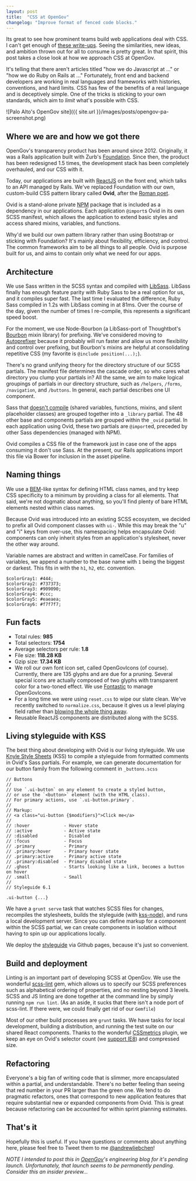 ```yaml
---
layout: post
title:  "CSS at OpenGov"
changelog: "Improve format of fenced code blocks."
---
```


Its great to see how prominent teams build web applications deal with CSS.
I can't get enough of [these write-ups](http://css-tricks.com/css/).
Seeing the similarities, new ideas, and ambition thrown out for all to consume is pretty great.
In that spirit, this post takes a close look at how we approach CSS at OpenGov.


It's telling that there aren't articles titled "how we do Javascript at ..." or "how we do Ruby on Rails at ..."
Fortunately, front end and backend developers are working in real languages and frameworks with histories, conventions, and hard limits.
CSS has few of the benefits of a real language and is deceptively simple.
One of the tricks is sticking to your own standards, which aim to *limit* what's possible with CSS.

![Palo Alto's OpenGov site]({{ site.url }}/images/posts/opengov-pa-screenshot.png)

## Where we are and how we got there

OpenGov's transparency product has been around since 2012.
Originally, it was a Rails application built with Zurb's [Foundation](http://foundation.zurb.com/).
Since then, the product has been redesigned 1.5 times, the development stack has been completely overhauled, and our CSS with it.

Today, our applications are built with [ReactJS](http://facebook.github.io/react/) on the front end, which talks to an API managed by Rails.
We've replaced Foundation with our own, custom-build CSS pattern library called **Ovid**, after the [Roman poet](http://en.wikipedia.org/wiki/Ovid).

Ovid is a stand-alone private [NPM](https://www.npmjs.com/) package that is included as a dependency in our applications.
Each application `@import`s Ovid in its own SCSS manifest, which allows the application to extend basic styles and access shared mixins, variables, and functions.

Why'd we build our own pattern library rather than using Bootstrap or sticking with Foundation?
It's mainly about flexibility, efficiency, and control. The common frameworks aim to be all things to all people.
Ovid is purpose built for us, and aims to contain only what we need for our apps.

## Architecture

We use Sass written in the SCSS syntax and compiled with [LibSass](http://libsass.org/).
LibSass finally has enough feature parity with Ruby Sass to be a real option for us, and it compiles super fast.
The last time I evaluated the difference, Ruby Sass compiled in 1.2s with LibSass coming in at 81ms.
Over the course of the day, given the number of times I re-compile, this represents a significant speed boost.

For the moment, we use Node-Bourbon (a LibSass-port of Thoughtbot's [Bourbon](http://bourbon.io/) mixin library) for prefixing.
We've considered moving to [Autoprefixer](https://github.com/postcss/autoprefixer) because it probably will run faster and allow us more flexibility and control over prefixing, but Bourbon's mixins are helpful at consolidating repetitive CSS (my favorite is `@include position(...);`).

There's no grand unifying theory for the directory structure of our SCSS partials.
The manifest file determines the cascade order, so who cares what directory you clump your partials in?
All the same, we aim to make logical groupings of partials in our directory structure, such as `/helpers`, `/forms`, `/navigation`, and `/buttons`.
In general, each partial describes one UI component.

Sass that [doesn't compile](http://robots.thoughtbot.com/separate-rendering-sass-from-non-rendering-sass) (shared variables, functions, mixins, and silent placeholder classes) are grouped together into a `_library` partial.
The 48 other base and components partials are grouped within the `_ovid` partial. In each application using Ovid, these two partials are `@import`ed, preceded by other Sass dependencies (managed with NPM).

Ovid compiles a CSS file of the framework just in case one of the apps consuming it don't use Sass. At the present, our Rails applications import this file via Bower for inclusion in the asset pipeline.

## Naming things

We use a [BEM](http://csswizardry.com/2013/01/mindbemding-getting-your-head-round-bem-syntax/)-like syntax for defining HTML class names, and try keep CSS specificity to a minimum by providing a class for all elements.
That said, we're not dogmatic about anything, so you'll find plenty of bare HTML elements nested within class names.

Because Ovid was introduced into an existing SCSS ecosystem, we decided to prefix all Ovid component classes with `ui-`.
While this may break the "u" and "i" keys from over-use, this namespacing helps encapsulate Ovid: components can only inherit styles from an application's stylesheet, never the other way around.

Variable names are abstract and written in camelCase.
For families of variables, we append a number to the base name with `1` being the biggest or darkest. This fits in with the `h1`, `h2`, etc. convention.

```
$colorGray1: #444;
$colorGray2: #737373;
$colorGray3: #909090;
$colorGray4: #ccc;
$colorGray5: #eaeaea;
$colorGray6: #f7f7f7;
```

## Fun facts

* Total rules: **985**
* Total selectors: **1754**
* Average selectors per rule: **1.8**
* File size: **118.28 KB**
* Gzip size: **17.34 KB**
* We roll our own font icon set, called OpenGovIcons (of course). Currently, there are 135 glyphs and are due for a pruning. Several special icons are actually composed of two glyphs with transparent color for a two-toned effect. We use [Fontastic](http://fontastic.me/) to manage OpenGovIcons.
* For a long time we were using `reset.css` to wipe our slate clean. We've recently switched to `normalize.css`, because it gives us a level playing field rather than [blowing the whole thing away](http://stackoverflow.com/questions/6887336/what-is-the-difference-between-normalize-css-and-reset-css).
* Reusable ReactJS components are distributed along with the SCSS.


## Living styleguide with KSS

The best thing about developing with Ovid is our living styleguide.
We use [Knyle Style Sheets](http://warpspire.com/kss/) (KSS) to compile a styleguide from formatted comments in Ovid's Sass partials.
For example, we can generate documentation for our button family from the following comment in `_buttons.scss`

```
// Buttons
//
// Use `.ui-button` on any element to create a styled button,
// or use the `<button>` element (with the HTML class).
// For primary actions, use `.ui-button.primary`.
//
// Markup:
// <a class="ui-button {$modifiers}">Click me</a>
//
// :hover             - Hover state
// :active            - Active state
// :disabled          - Disabled
// :focus             - Focus
// .primary           - Primary
// .primary:hover     - Primary hover state
// .primary:active    - Primary active state
// .primary:disabled  - Primary disabled state
// .ghost             - Starts looking like a link, becomes a button on hover
// .small             - Small
//
// Styleguide 6.1

.ui-button {...}
```

We have a `grunt serve` task that watches SCSS files for changes, recompiles the stylesheets, builds the styleguide (with [kss-node](https://github.com/kss-node/kss-node)), and runs a local development server.
Since you can define markup for a component within the SCSS partial, we can create components in isolation without having to spin up our applications locally.

We deploy the [styleguide](http://opengov.github.io/Ovid-styleguide/) via Github pages, because it's just so convenient.

## Build and deployment

Linting is an important part of developing SCSS at OpenGov. We use the wonderful [scss-lint](https://github.com/causes/scss-lint) gem, which allows us to specify our SCSS preferences such as alphabetical ordering of properties, and no nesting beyond 3 levels.
SCSS and JS linting are done together at the command line by simply running `npm run lint`.
(As an aside, it sucks that there isn't a node port of scss-lint. If there were, we could finally get rid of our `Gemfile`)

Most of our other build processes are `grunt` tasks.
We have tasks for local development, building a distribution, and running the test suite on our shared React components.
Thanks to the wonderful [CSSmetrics](https://github.com/phamann/grunt-css-metrics) plugin, we keep an eye on Ovid's selector count (we [support IE8](http://blogs.msdn.com/b/ieinternals/archive/2011/05/14/10164546.aspx)) and compressed size.

## Refactoring

Everyone's a big fan of writing code that is slimmer, more encapsulated within a partial, and understandable.
There's no better feeling than seeing that red number in your PR larger than the green one.
We tend to do pragmatic refactors, ones that correspond to new application features that require substantial new or expanded components from Ovid.
This is great because refactoring can be accounted for within sprint planning estimates.

## That's it

Hopefully this is useful.
If you have questions or comments about anything here, please feel free to Tweet them to me [@andrewliebchen](https://twitter.com/andrewliebchen)!

_*NOTE* I intended to post this in [OpenGov](http://opengov.com)'s engineering blog for it's pending launch. Unfortunately, that launch seems to be permanently pending. Consider this an insider preview..._


